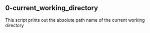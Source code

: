 ## 0-current_working_directory
This script prints out the absolute path name of the current working directory
